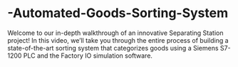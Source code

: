 # -Automated-Goods-Sorting-System
Welcome to our in-depth walkthrough of an innovative Separating Station project! In this video, we’ll take you through the entire process of building a state-of-the-art sorting system that categorizes goods using a Siemens S7-1200 PLC and the Factory IO simulation software.
